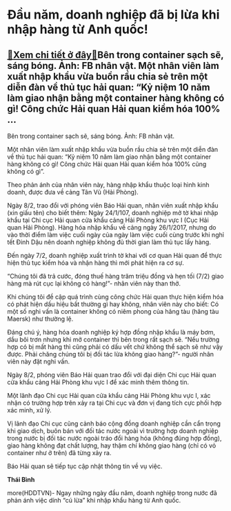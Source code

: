 Đầu năm, doanh nghiệp đã bị lừa khi nhập hàng từ Anh quốc!
==========================================================

[:gift:Xem chi tiết ở đây:gift:](https://hddtvn.com/dau-nam-doanh-nghiep-da-bi-lua-khi-nhap-hang-tu-anh-quoc/)Bên trong container sạch sẽ, sáng bóng. Ảnh: FB nhân vật. Một nhân viên làm xuất nhập khẩu vừa buồn rầu chia sẻ trên một diễn đàn về thủ tục hải quan: “Kỷ niệm 10 năm làm giao nhận bằng một container hàng không có gì! Công chức Hải quan Hải quan kiểm hóa 100% …
---------------------------------------------------------------------------------------------------------------------------------------------------------------------------------------------------------------------------------------------------------------------







 






 Bên trong container sạch sẽ, sáng bóng. Ảnh: FB nhân vật. 


Một nhân viên làm xuất nhập khẩu vừa buồn rầu chia sẻ trên một diễn đàn về thủ tục hải quan: “Kỷ niệm 10 năm làm giao nhận bằng một container hàng không có gì! Công chức Hải quan Hải quan kiểm hóa 100% cũng không có gì”.


Theo phản ánh của nhân viên này, hàng nhập khẩu thuộc loại hình kinh doanh, được đưa về cảng Tân Vũ (Hải Phòng).


Ngày 8/2, trao đổi với phóng viên Báo Hải quan, nhân viên xuất nhập khẩu (xin giấu tên) cho biết thêm: Ngày 24/1/107, doanh nghiệp mở tờ khai nhập khẩu tại Chi cục Hải quan cửa khẩu cảng Hải Phòng khu vực I (Cục Hải quan Hải Phòng). Hàng hóa nhập khẩu về cảng ngày 26/1/2017, nhưng do vào thời điểm làm việc cuối ngày của ngày làm việc cuối cùng trước khi nghỉ tết Đinh Dậu nên doanh nghiệp không đủ thời gian làm thủ tục lấy hàng.


Đến ngày 7/2, doanh nghiệp xuất trình tờ khai với cơ quan Hải quan để thực hiện thủ tục kiểm hóa và nhận hàng thì mới phát hiện ra cơ sự.


“Chúng tôi đã trả cước, đóng thuế hàng trăm triệu đồng và hẹn tối (7/2) giao hàng mà rút cục lại không có hàng!”- nhân viên này than thở.


Khi chúng tôi đề cập quá trình cùng công chức Hải quan thực hiện kiểm hóa có phát hiện dấu hiệu bất thường gì hay không, nhân viên này cho biết: Có một số nghi vấn là container không có niêm phong của hãng tàu (hãng tàu Maersk) như thường lệ.


Đáng chú ý, hàng hóa doanh nghiệp ký hợp đồng nhập khẩu là máy bơm, dầu bôi trơn nhưng khi mở container thì bên trong rất sạch sẽ. “Nếu trường hợp có bị mất hàng thì cũng phải có dấu vết chứ không thể sạch sẽ như vậy được. Phải chăng chúng tôi bị đối tác lừa không giao hàng?”- người nhân viên này đặt nghi vấn.


Ngày 8/2, phóng viên Báo Hải quan trao đổi với đại diện Chi cục Hải quan cửa khẩu cảng Hải Phòng khu vực I để xác minh thêm thông tin. 


Một lãnh đạo Chi cục Hải quan cửa khẩu cảng Hải Phòng khu vực I, xác nhận có trường hợp trên xảy ra tại Chi cục và đơn vị đang tích cực phối hợp xác minh, xử lý.


Vị lãnh đạo Chi cục cũng cảnh báo cộng đồng doanh nghiệp cần cẩn trọng khi giao dịch, buôn bán với đối tác nước ngoài vì trường hợp doanh nghiệp trong nước bị đối tác nước ngoài tráo đổi hàng hóa (không đúng hợp đồng), giao hàng không đạt chất lượng, hay thậm chí không giao hàng (chỉ có vỏ container như ở trên) đã từng xảy ra.


Báo Hải quan sẽ tiếp tục cập nhật thông tin về vụ việc.






**Thái Bình**



more(HDDTVN)- Ngay những ngày đầu năm, doanh nghiệp trong nước đã phản ánh việc dính “cú lừa” khi nhập khẩu hàng từ Anh quốc.

